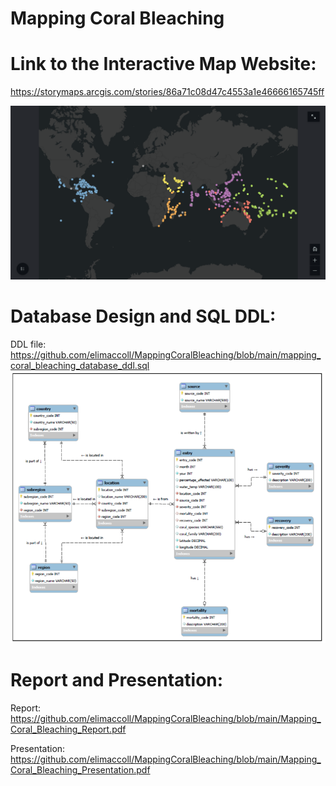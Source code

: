 # Mapping Coral Bleaching

# Link to the Interactive Map Website:
https://storymaps.arcgis.com/stories/86a71c08d47c4553a1e46666165745ff

![alt text](https://github.com/elimaccoll/MappingCoralBleaching/blob/main/Mapping_Coral_Bleaching_Map_Preview.png)
# Database Design and SQL DDL:
DDL file: https://github.com/elimaccoll/MappingCoralBleaching/blob/main/mapping_coral_bleaching_database_ddl.sql
![alt text](https://github.com/elimaccoll/MappingCoralBleaching/blob/main/MappingCoralBleachingDatabaseDesign.png)
# Report and Presentation:
Report: https://github.com/elimaccoll/MappingCoralBleaching/blob/main/Mapping_Coral_Bleaching_Report.pdf

Presentation: https://github.com/elimaccoll/MappingCoralBleaching/blob/main/Mapping_Coral_Bleaching_Presentation.pdf
